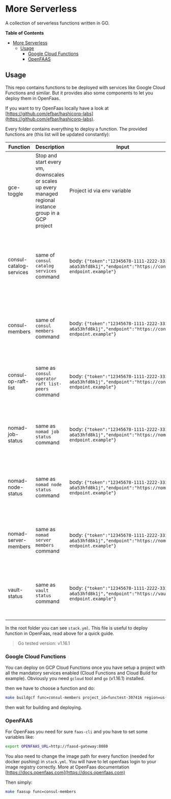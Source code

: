 # More Serverless

A collection of serverless functions written in GO.

**Table of Contents**
- [More Serverless](#more-serverless)
  - [Usage](#usage)
    - [Google Cloud Functions](#google-cloud-functions)
    - [OpenFAAS](#openfaas)

## Usage

This repo contains functions to be deployed with services like Google Cloud Functions and similar.
But it provides also some components to let you deploy them in OpenFaas.

If you want to try OpenFaas locally have a look at [https://github.com/efbar/hashicorp-labs](https://github.com/efbar/hashicorp-labs).

Every folder contains everything to deploy a function. The provided functions are (this list will be updated constantly):

|  Function | Description | Input | Output |
| --- | --- |---|---|
|gce-toggle| Stop and start every vm, downscales or scales up every managed regional instance group in a GCP project | Project id via env variable|List of which machine or instance group has been modified|
|consul-catalog-services| same of `consul catalog services` command | body: `{"token":"12345678-1111-2222-3333-a6a53hfd8k1j","endpoint":"https://consul-endpoint.example"}` |same as consul command but with `-tag` option enabled, content-type could be json and text/plain|
|consul-members| same of `consul members` command | body: `{"token":"12345678-1111-2222-3333-a6a53hfd8k1j","endpoint":"https://consul-endpoint.example"}`|same as consul command, content-type could be json and text/plain|
|consul-op-raft-list| same as `consul operator raft list-peers` command | body: `{"token":"12345678-1111-2222-3333-a6a53hfd8k1j","endpoint":"https://consul-endpoint.example"}`|same as consul command, content-type could be json and text/plain|
|nomad-job-status| same as `nomad job status` command | body: `{"token":"12345678-1111-2222-3333-a6a53hfd8k1j","endpoint":"https://nomad-endpoint.example"}`|same as nomad command, content-type could be json and text/plain|
|nomad-node-status| same as `nomad node status` command | body: `{"token":"12345678-1111-2222-3333-a6a53hfd8k1j","endpoint":"https://nomad-endpoint.example"}`|same as nomad command, content-type could be json and text/plain|
|nomad-server-members| same as `nomad server members` command | body: `{"token":"12345678-1111-2222-3333-a6a53hfd8k1j","endpoint":"https://nomad-endpoint.example"}`|same as nomad command, content-type could be json and text/plain|
|vault-status| same as `vault status` command | body: `{"token":"12345678-1111-2222-3333-a6a53hfd8k1j","endpoint":"https://vault-endpoint.example"}`|same as nomad command, content-type could be json and text/plain|

In the root folder you can see `stack.yml`. This file is useful to deploy function in OpenFaas, read above for a quick guide.

> Go tested version: v1.16.1

### Google Cloud Functions

You can deploy on GCP Cloud Functions once you have setup a project with all the mandatory services enabled (Cloud Functions and Cloud Build for example).
Obviously you need `gcloud` tool and `go` (v1.16.1) installed.

then we have to choose a function and do:

```bash
make buildgcf func=consul-members project_id=functest-307416 region=us-central1
```

then wait for building and deploying.

### OpenFAAS

For OpenFaas you need for sure `faas-cli` and you have to set some variables like:

```bash
export OPENFAAS_URL=http://faasd-gateway:8080
```

You also need to change the image path for every function (needed for docker pushing) in `stack.yml`. You will have to let openfaas login to your image registry correctly. More at OpenFaas documentation [https://docs.openfaas.com](https://docs.openfaas.com)

Then simply:

```bash
make faasup func=consul-members
```
